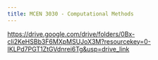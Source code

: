 ```yaml
---
title: MCEN 3030 - Computational Methods
---
```


https://drive.google.com/drive/folders/0Bx-cli2KeHSBb3F6MXpMSUJoX3M?resourcekey=0-IKLPd7PGT1ZtGVdnrei6Tg&usp=drive_link